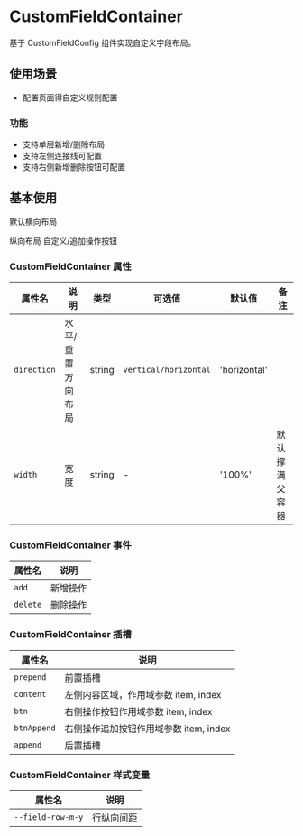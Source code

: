 <!--
 * @Description: 模块名称
 * @Author: ym
 * @Date: 2023-12-07 16:01:04
 * @LastEditTime: 2023-12-25 14:30:37
-->

# CustomFieldContainer

基于 CustomFieldConfig 组件实现自定义字段布局。

## 使用场景

- 配置页面得自定义规则配置

### 功能

- 支持单层新增/删除布局
- 支持左侧连接线可配置
- 支持右侧新增删除按钮可配置

## 基本使用

默认横向布局

<demo src="./basic.vue"></demo>

纵向布局
<demo src="./basic2.vue"></demo>
自定义/追加操作按钮
<demo src="./basic3.vue"></demo>

### CustomFieldContainer 属性

| 属性名      | 说明              | 类型   | 可选值                | 默认值       | 备注           |
| ----------- | ----------------- | ------ | --------------------- | ------------ | -------------- |
| `direction` | 水平/重置方向布局 | string | `vertical/horizontal` | 'horizontal' |                |
| `width`     | 宽度              | string | -                     | '100%'       | 默认撑满父容器 |

### CustomFieldContainer 事件

| 属性名   | 说明     |
| -------- | -------- |
| `add`    | 新增操作 |
| `delete` | 删除操作 |

### CustomFieldContainer 插槽

| 属性名      | 说明                                   |
| ----------- | -------------------------------------- |
| `prepend`   | 前置插槽                               |
| `content`   | 左侧内容区域，作用域参数 item, index   |
| `btn`       | 右侧操作按钮作用域参数 item, index     |
| `btnAppend` | 右侧操作追加按钮作用域参数 item, index |
| `append`    | 后置插槽                               |

### CustomFieldContainer 样式变量

| 属性名            | 说明       |
| ----------------- | ---------- |
| `--field-row-m-y` | 行纵向间距 |
